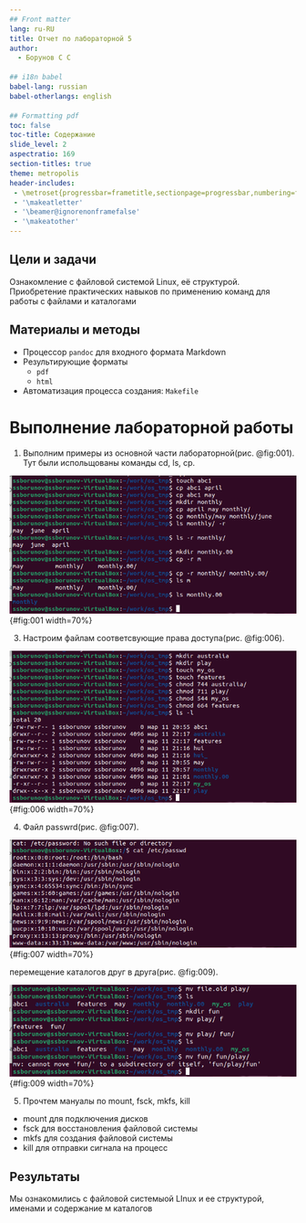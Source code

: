 ```yaml
---
## Front matter
lang: ru-RU
title: Отчет по лабораторной 5
author:
  - Борунов С С

## i18n babel
babel-lang: russian
babel-otherlangs: english

## Formatting pdf
toc: false
toc-title: Содержание
slide_level: 2
aspectratio: 169
section-titles: true
theme: metropolis
header-includes:
 - \metroset{progressbar=frametitle,sectionpage=progressbar,numbering=fraction}
 - '\makeatletter'
 - '\beamer@ignorenonframefalse'
 - '\makeatother'
---
```




## Цели и задачи

Ознакомление с файловой системой Linux, её структурой. Приобретение практических навыков по применению команд для работы
с файлами и каталогами

## Материалы и методы

- Процессор `pandoc` для входного формата Markdown
- Результирующие форматы
	- `pdf`
	- `html`
- Автоматизация процесса создания: `Makefile`

# Выполнение лабораторной работы

1. Выполним примеры из основной части лабораторной(рис. @fig:001). Тут были испольщованы команды cd, ls, cp.

![команды cd, ls, cp](image/1.png){#fig:001 width=70%}

3. Настроим файлам соответсвующие права доступа(рис. @fig:006).

![chmod2](image/6.png){#fig:006 width=70%}

4. Файл passwrd(рис. @fig:007).

![passwrd](image/7.png){#fig:007 width=70%}


перемещение каталогов друг в друга(рис. @fig:009).

![перемещение каталогов](image/9.png){#fig:009 width=70%}

5. Прочтем мануалы по mount, fsck, mkfs, kill

- mount для подключения дисков
- fsck для восстановления файловой системы
- mkfs для создания файловой системы
- kill для отправки сигнала на процесс



## Результаты

Мы ознакомились с файловой системыой LInux и ее структурой, именами и содержание м каталогов
